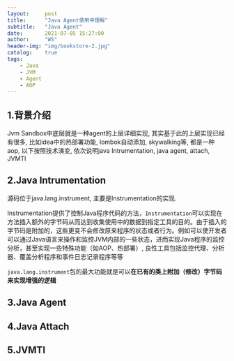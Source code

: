 ```yaml
---
layout:     post
title:      "Java Agent使用中理解"
subtitle:   "Java Agent"
date:       2021-07-05 15:27:00
author:     "WS"
header-img: "img/bookstore-2.jpg"
catalog:    true
tags:
    - Java
    - JVM
    - Agent
    - AOP
---
```


## 1.背景介绍

  Jvm Sandbox中底层就是一种agent的上层详细实现, 其实基于此的上层实现已经有很多, 比如idea中的热部署功能, lombok自动添加, skywalking等, 都是一种aop, 以下按照技术演变, 依次说明java Intrumentation, java agent, attach, JVMTI

## 2.Java Intrumentation

  源码位于java.lang.instrument, 主要是Instrumentation的实现.

   Instrumentation提供了控制Java程序代码的方法，`Instrumentation`可以实现在方法插入额外的字节码从而达到收集使用中的数据到指定工具的目的。由于插入的字节码是附加的，这些更变不会修改原来程序的状态或者行为。例如可以使开发者可以通过Java语言来操作和监控JVM内部的一些状态，进而实现Java程序的监控分析，甚至实现一些特殊功能（如AOP、热部署）, 良性工具包括监控代理、分析器、覆盖分析程序和事件日志记录程序等等

`java.lang.instrument`包的最大功能就是可以**在已有的类上附加（修改）字节码来实现增强的逻辑**

## 3.Java Agent



## 4.Java Attach



## 5.JVMTI



